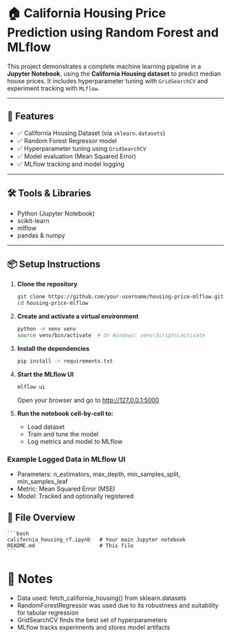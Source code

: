 # 🏠 California Housing Price Prediction using Random Forest and MLflow

This project demonstrates a complete machine learning pipeline in a **Jupyter Notebook**, using the **California Housing dataset** to predict median house prices. It includes hyperparameter tuning with `GridSearchCV` and experiment tracking with `MLflow`.

---

## 🚀 Features

- ✅ California Housing Dataset (via `sklearn.datasets`)
- ✅ Random Forest Regressor model
- ✅ Hyperparameter tuning using `GridSearchCV`
- ✅ Model evaluation (Mean Squared Error)
- ✅ MLflow tracking and model logging

---

## 🛠️ Tools & Libraries

- Python (Jupyter Notebook)
- scikit-learn
- mlflow
- pandas & numpy

---



## 📦 Setup Instructions

1. **Clone the repository**
   ```bash
   git clone https://github.com/your-username/housing-price-mlflow.git
   cd housing-price-mlflow
    ```

2. **Create and activate a virtual environment**
    ```bash
    python -m venv venv
    source venv/bin/activate  # On Windows: venv\Scripts\activate
    ```
3. **Install the dependencies**
    ```bash
    pip install -r requirements.txt
    ```

4. **Start the MLflow UI**
    ```bash
    mlflow ui
    ```
    Open your browser and go to http://127.0.0.1:5000

5. **Run the notebook cell-by-cell to:**
    - Load dataset
    - Train and tune the model
    - Log metrics and model to MLflow


### Example Logged Data in MLflow UI

- Parameters: n_estimators, max_depth, min_samples_split, min_samples_leaf
- Metric: Mean Squared Error (MSE)
- Model: Tracked and optionally registered
    
## 📁 File Overview
    ```bash
    california_housing_rf.ipynb   # Your main Jupyter notebook
    README.md                     # This file
    ```


# 🧠 Notes
- Data used: fetch_california_housing() from sklearn.datasets
- RandomForestRegressor was used due to its robustness and suitability for tabular regression
- GridSearchCV finds the best set of hyperparameters
- MLflow tracks experiments and stores model artifacts
